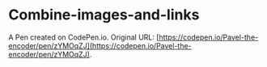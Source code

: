 # Combine-images-and-links

A Pen created on CodePen.io. Original URL: [https://codepen.io/Pavel-the-encoder/pen/zYMOqZJ](https://codepen.io/Pavel-the-encoder/pen/zYMOqZJ).

